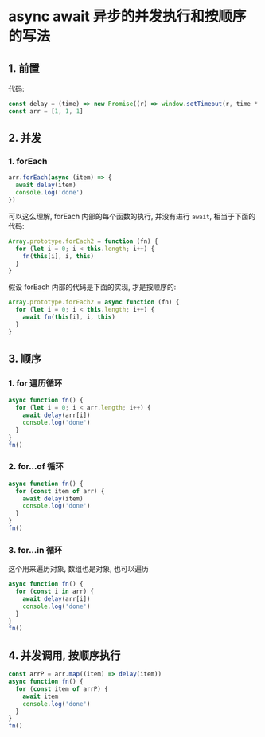 # async await 异步的并发执行和按顺序的写法

## 1. 前置

代码:

```js
const delay = (time) => new Promise((r) => window.setTimeout(r, time * 1000))
const arr = [1, 1, 1]
```

## 2. 并发

### 1. forEach

```js
arr.forEach(async (item) => {
  await delay(item)
  console.log('done')
})
```

可以这么理解, forEach 内部的每个函数的执行, 并没有进行 `await`, 相当于下面的代码:

```js
Array.prototype.forEach2 = function (fn) {
  for (let i = 0; i < this.length; i++) {
    fn(this[i], i, this)
  }
}
```

假设 forEach 内部的代码是下面的实现, 才是按顺序的:

```js
Array.prototype.forEach2 = async function (fn) {
  for (let i = 0; i < this.length; i++) {
    await fn(this[i], i, this)
  }
}
```

## 3. 顺序

### 1. for 遍历循环

```js
async function fn() {
  for (let i = 0; i < arr.length; i++) {
    await delay(arr[i])
    console.log('done')
  }
}
fn()
```

### 2. for...of 循环

```js
async function fn() {
  for (const item of arr) {
    await delay(item)
    console.log('done')
  }
}
fn()
```

### 3. for...in 循环

这个用来遍历对象, 数组也是对象, 也可以遍历

```js
async function fn() {
  for (const i in arr) {
    await delay(arr[i])
    console.log('done')
  }
}
fn()
```

## 4. 并发调用, 按顺序执行

```js
const arrP = arr.map((item) => delay(item))
async function fn() {
  for (const item of arrP) {
    await item
    console.log('done')
  }
}
fn()
```
